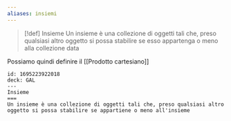 ```yaml
---
aliases: insiemi
---
```


>[!def] Insieme
>Un insieme è una collezione di oggetti tali che, preso qualsiasi altro oggetto si possa stabilire se esso appartenga o meno alla collezione data

Possiamo quindi definire il [[Prodotto cartesiano]]


```anki
id: 1695223922018
deck: GAL
---
Insieme
===
Un insieme è una collezione di oggetti tali che, preso qualsiasi altro oggetto si possa stabilire se appartiene o meno all'insieme
```
